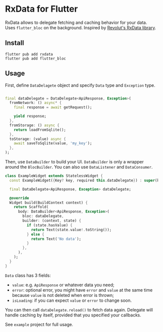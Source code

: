 # RxData for Flutter

RxData allows to delegate fetching and caching behavior for your data. Uses `flutter_bloc` on the
background. Inspired by [Revolut's RxData library](https://github.com/revolut-mobile/RxData).

## Install

```shell
flutter pub add rxdata
flutter pub add flutter_bloc
```

## Usage

First, define `DataDelagete` object and specify `Data` type and `Exception` type.

```dart

final dataDelegate = DataDelegate<ApiResponse, Exception>(
  fromNetwork: () async* {
    final response = await getRequest();

    yield response;
  },
  fromStorage: () async {
    return loadFromSqlite();
  },
  toStorage: (value) async {
    await saveToSqlite(value, 'my_key');
  },
);
```

Then, use `DataBuilder` to build your UI. `DataBuilder` is only a wrapper around the `BlocBuilder`.
You can also use `DataListener` and `DataConsumer`.

```dart
class ExampleWidget extends StatelessWidget {
  const ExampleWidget({Key? key, required this.dataDelegate}) : super(key: key);

  final DataDelegate<ApiResponse, Exception> dataDelegate;

  @override
  Widget build(BuildContext context) {
    return Scaffold(
      body: DataBuilder<ApiResponse, Exception>(
        bloc: dataDelegate,
        builder: (context, state) {
          if (state.hasValue) {
            return Text(state.value!.toString());
          } else {
            return Text('No data');
          }
        },
      ),
    );
  }
}
```

`Data` class has 3 fields:

* `value`: e.g. `ApiResponse` or whatever data you need;
* `error`: optional error, you might have `error` and `value` at the same time because `value` is
  not deleted when error is thrown;
* `isLoading`: if you can expect `value` or `error` to change soon.

You can then call `dataDelegate.reload()` to fetch data again. Delegate will handle caching by
itself, provided that you specified your callbacks.

See `example` project for full usage.